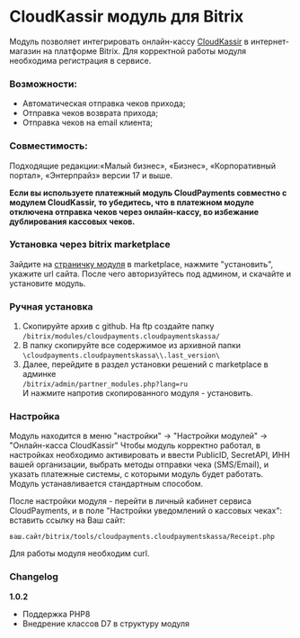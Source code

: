 # CloudKassir модуль для Bitrix
Модуль позволяет интегрировать онлайн-кассу [CloudKassir](https://cloudkassir.ru) в интернет-магазин на платформе Bitrix. 
Для корректной работы модуля необходима регистрация в сервисе.

### Возможности:  
	
* Автоматическая отправка чеков прихода;
* Отправка чеков возврата прихода;
* Отправка чеков на email клиента;

### Совместимость:  

Подходящие редакции:«Малый бизнес», «Бизнес», «Корпоративный портал», «Энтерпрайз» версии 17 и выше.  

**Если вы используете платежный модуль CloudPayments совместно с модулем CloudKassir, то убедитесь, что в платежном модуле отключена отправка чеков через онлайн-кассу, во избежание дублирования кассовых чеков.**

### Установка через bitrix marketplace

Зайдите на [страничку модуля](http://marketplace.1c-bitrix.ru/solutions/cloudpayments.cloudpaymentskassa/) в marketplace, нажмите "установить", укажите url сайта. После чего авторизуйтесь под админом, и скачайте и установите модуль.


### Ручная установка

1.	Скопируйте архив с github. На ftp создайте папку  
`/bitrix/modules/cloudpayments.cloudpaymentskassa/`
2.	В папку скопируйте все содержимое из архивной папки  
`\cloudpayments.cloudpaymentskassa\\.last_version\` 
3.	Далее, перейдите в раздел установки решений c marketplace в админке  
`/bitrix/admin/partner_modules.php?lang=ru`  
И нажмите напротив скопированного модуля - установить. 

### Настройка
  Модуль находится в меню "настройки" -> "Настройки модулей" -> "Онлайн-касса CloudKassir"
    Чтобы модуль корректно работал, в настройках необходимо активировать и ввести PublicID, SecretAPI, ИНН вашей организации, выбрать методы отправки чека (SMS/Email), и указать платежные системы, с которыми модуль будет работать.
	Модуль устанавливается стандартным способом. 

После настройки модуля - перейти в личный кабинет﻿ сервиса CloudPayments, и в поле "Настройки уведомлений о кассовых чеках﻿":
вставить ссылку на Ваш сайт:

`ваш.сайт/bitrix/tools/cloudpayments.cloudpaymentskassa/Receipt.php`

Для работы модуля необходим curl.

### Changelog

**1.0.2**

- Поддержка PHP8
- Внедрение классов D7 в структуру модуля